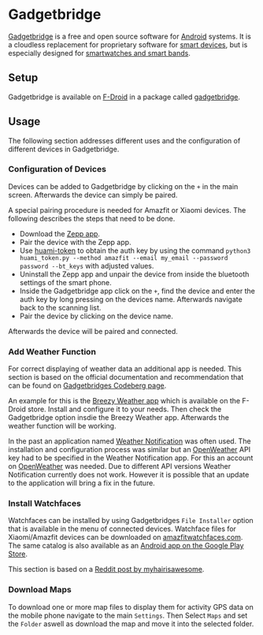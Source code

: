 # Gadgetbridge

[Gadgetbridge](https://codeberg.org/Freeyourgadget/Gadgetbridge/) is a free and open source software
for [Android](/wiki/android.md) systems.
It is a cloudless replacement for proprietary software for
[smart devices](/wiki/smart_devices.md), but is especially designed for
[smartwatches and smart bands](/wiki/smart_devices.md#smartwatches-and-smart-bands).

## Setup

Gadgetbridge is available on [F-Droid](/wiki/android/f-droid.md) in a package called
[gadgetbridge](https://f-droid.org/packages/nodomain.freeyourgadget.gadgetbridge/).

## Usage

The following section addresses different uses and the configuration of different devices in
Gadgetbridge.

### Configuration of Devices

Devices can be added to Gadgetbridge by clicking on the `+` in the main screen.
Afterwards the device can simply be paired.

A special pairing procedure is needed for Amazfit or Xiaomi devices.
The following describes the steps that need to be done.

- Download the
  [Zepp app](https://play.google.com/store/apps/details?id=com.huami.watch.hmwatchmanager).
- Pair the device with the Zepp app.
- Use [huami-token](https://codeberg.org/argrento/huami-token/) to obtain the auth key by using the
  command `python3 huami_token.py --method amazfit --email my_email --password password --bt_keys`
  with adjusted values.
- Uninstall the Zepp app and unpair the device from inside the bluetooth settings of the smart
  phone.
- Inside the Gadgetbridge app click on the `+`, find the device and enter the auth key by long
  pressing on the devices name.
  Afterwards navigate back to the scanning list.
- Pair the device by clicking on the device name.

Afterwards the device will be paired and connected.

### Add Weather Function

For correct displaying of weather data an additional app is needed.
This section is based on the official documentation and recommendation that can be found on
[Gadgetbridges Codeberg page](https://codeberg.org/Freeyourgadget/Gadgetbridge/wiki/Weather#user-content-install-and-configure-openweatherprovider).

An example for this is the [Breezy Weather app](https://github.com/breezy-weather/breezy-weather)
which is available on the F-Droid store.
Install and configure it to your needs.
Then check the Gadgetbridge option insdie the Breezy Weather app.
Afterwards the weather function will be working.

In the past an application named
[Weather Notification](https://f-droid.org/en/packages/ru.gelin.android.weather.notification/)
was often used.
The installation and configuration process was similar but an
[OpenWeather](https://home.openweathermap.org)  API key had to be specified in the Weather
Notification app.
For this an account on [OpenWeather](https://home.openweathermap.org) was needed.
Due to different API versions Weather Notification currently does not work.
However it is possible that an update to the application will bring a fix in the future.

### Install Watchfaces

Watchfaces can be installed by using Gadgetbridges `File Installer` option that is available in the
menu of connected devices.
Watchface files for Xiaomi/Amazfit devices can be downloaded on
[amazfitwatchfaces.com](https://amazfitwatchfaces.com/).
The same catalog is also available as an
[Android app on the Google Play Store](https://play.google.com/store/apps/details?id=com.amazfitwatchfaces.st).

This section is based on a 
[Reddit post by myhairisawesome](https://www.reddit.com/r/Huawei/comments/1dexenl/watch_fit_3_is_there_a_way_to_create_custom_watch/).

### Download Maps

To download one or more map files to display them for activity GPS data on the mobile phone
navigate to the main `Settings`.
Then Select `Maps` and set the `Folder` aswell as download the map and move it into the selected
folder.
